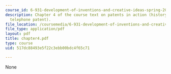 ```yaml
---
course_id: 6-931-development-of-inventions-and-creative-ideas-spring-2008
description: Chapter 4 of the course text on patents in action (history of the basic
  telephone patent).
file_location: /coursemedia/6-931-development-of-inventions-and-creative-ideas-spring-2008/517dc88493e5f22c3ebb00bdc4f65c71_chapter4.pdf
file_type: application/pdf
layout: pdf
title: chapter4.pdf
type: course
uid: 517dc88493e5f22c3ebb00bdc4f65c71

---
```

None